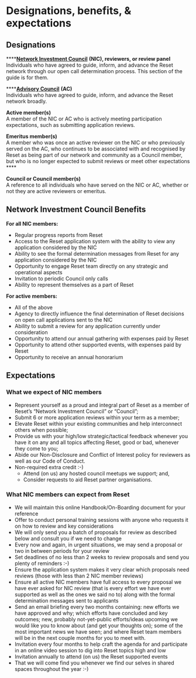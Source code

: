 # Designations, benefits, & expectations



## Designations

\*\*\*\*[**Network Investment Council**](https://www.reset.tech/people/#network-investment-council) **\(NIC\), reviewers, or review panel**  
Individuals who have agreed to guide, inform, and advance the Reset network through our open call determination process. This section of the guide is for them.

\*\*\*\*[**Advisory Council**](https://www.reset.tech/people/#advisory-council) **\(AC\)**  
Individuals who have agreed to guide, inform, and advance the Reset network broadly.

**Active member\(s\)**  
A member of the NIC or AC who is actively meeting participation expectations, such as submitting application reviews.

**Emeritus member\(s\)**  
A member who was once an active reviewer on the NIC or who previously served on the AC, who continues to be associated with and recognised by Reset as being part of our network and community as a Council member, but who is no longer expected to submit reviews or meet other expectations ****

**Council or Council member\(s\)**  
A reference to all individuals who have served on the NIC or AC, whether or not they are active reviewers or emeritus.

## Network Investment Council Benefits

**For all NIC members:**

* Regular progress reports from Reset
* Access to the Reset application system with the ability to view any application considered by the NIC
* Ability to see the formal determination messages from Reset for any application considered by the NIC
* Opportunity to engage Reset team directly on any strategic and operational aspects
* Invitation to periodic Council only calls
* Ability to represent themselves as a part of Reset

**For active members:**

* All of the above
* Agency to directly influence the final determination of Reset decisions on open call applications sent to the NIC
* Ability to submit a review for any application currently under consideration
* Opportunity to attend our annual gathering with expenses paid by Reset
* Opportunity to attend other supported events, with expenses paid by Reset
* Opportunity to receive an annual honorarium

## Expectations

### What we expect of NIC members

* Represent yourself as a proud and integral part of Reset as a member of Reset’s “Network Investment Council” or “Council”;
* Submit 6 or more application reviews within your term as a member;
* Elevate Reset within your existing communities and help interconnect others when possible;
* Provide us with your high/low strategic/tactical feedback whenever you have it on any and all topics affecting Reset, good or bad, whenever they come to you;
* Abide our Non-Disclosure and Conflict of Interest policy for reviewers as well as our Code of Conduct.
* Non-required extra credit :-\)
  * Attend \(on us\) any hosted council meetups we support; and,
  * Consider requests to aid Reset partner organisations.

### What NIC members can expect from Reset

* We will maintain this online Handbook/On-Boarding document for your reference
* Offer to conduct personal training sessions with anyone who requests it on how to review and key considerations
* We will only send you a batch of proposals for review as described below and consult you if we need to change
* Every now and again, in urgent situations, we may send a proposal or two in between periods for your review
* Set deadlines of no less than 2 weeks to review proposals and send you plenty of reminders :-\)
* Ensure the application system makes it very clear which proposals need reviews \(those with less than 2 NIC member reviews\)
* Ensure all active NIC members have full access to every proposal we have ever asked for NIC review \(that is every effort we have ever supported as well as the ones we said no to\) along with the formal determination messages sent to applicants
* Send an email briefing every two months containing: new efforts we have approved and why; which efforts have concluded and key outcomes; new, probably not-yet-public efforts/ideas upcoming we would like you to know about \(and get your thoughts on\); some of the most important news we have seen; and where Reset team members will be in the next couple months for you to meet with.
* Invitation every four months to help craft the agenda for and participate in an online video session to dig into Reset topics high and low
* Invitation annually to attend \(on us\) the Reset supported events
* That we will come find you whenever we find our selves in shared spaces throughout the year :-\)

